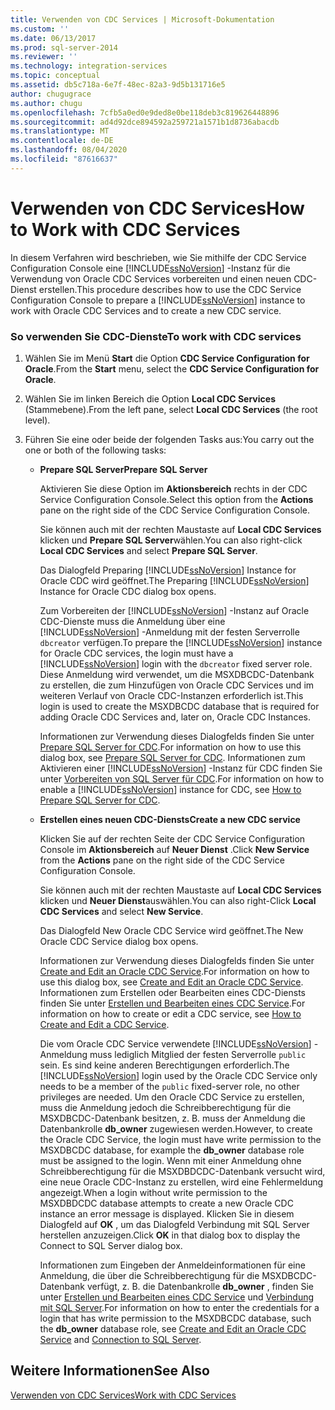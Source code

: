 ```yaml
---
title: Verwenden von CDC Services | Microsoft-Dokumentation
ms.custom: ''
ms.date: 06/13/2017
ms.prod: sql-server-2014
ms.reviewer: ''
ms.technology: integration-services
ms.topic: conceptual
ms.assetid: db5c718a-6e7f-48ec-82a3-9d5b131716e5
author: chugugrace
ms.author: chugu
ms.openlocfilehash: 7cfb5a0ed0e9ded8e0be118deb3c819626448896
ms.sourcegitcommit: ad4d92dce894592a259721a1571b1d8736abacdb
ms.translationtype: MT
ms.contentlocale: de-DE
ms.lasthandoff: 08/04/2020
ms.locfileid: "87616637"
---
```

# <a name="how-to-work-with-cdc-services"></a><span data-ttu-id="e96ba-102">Verwenden von CDC Services</span><span class="sxs-lookup"><span data-stu-id="e96ba-102">How to Work with CDC Services</span></span>
  <span data-ttu-id="e96ba-103">In diesem Verfahren wird beschrieben, wie Sie mithilfe der CDC Service Configuration Console eine [!INCLUDE[ssNoVersion](../../includes/ssnoversion-md.md)] -Instanz für die Verwendung von Oracle CDC Services vorbereiten und einen neuen CDC-Dienst erstellen.</span><span class="sxs-lookup"><span data-stu-id="e96ba-103">This procedure describes how to use the CDC Service Configuration Console to prepare a [!INCLUDE[ssNoVersion](../../includes/ssnoversion-md.md)] instance to work with Oracle CDC Services and to create a new CDC service.</span></span>  
  
### <a name="to-work-with-cdc-services"></a><span data-ttu-id="e96ba-104">So verwenden Sie CDC-Dienste</span><span class="sxs-lookup"><span data-stu-id="e96ba-104">To work with CDC services</span></span>  
  
1.  <span data-ttu-id="e96ba-105">Wählen Sie im Menü **Start** die Option **CDC Service Configuration for Oracle**.</span><span class="sxs-lookup"><span data-stu-id="e96ba-105">From the **Start** menu, select the **CDC Service Configuration for Oracle**.</span></span>  
  
2.  <span data-ttu-id="e96ba-106">Wählen Sie im linken Bereich die Option **Local CDC Services** (Stammebene).</span><span class="sxs-lookup"><span data-stu-id="e96ba-106">From the left pane, select **Local CDC Services** (the root level).</span></span>  
  
3.  <span data-ttu-id="e96ba-107">Führen Sie eine oder beide der folgenden Tasks aus:</span><span class="sxs-lookup"><span data-stu-id="e96ba-107">You carry out the one or both of the following tasks:</span></span>  
  
    -   <span data-ttu-id="e96ba-108">**Prepare SQL Server**</span><span class="sxs-lookup"><span data-stu-id="e96ba-108">**Prepare SQL Server**</span></span>  
  
         <span data-ttu-id="e96ba-109">Aktivieren Sie diese Option im **Aktionsbereich** rechts in der CDC Service Configuration Console.</span><span class="sxs-lookup"><span data-stu-id="e96ba-109">Select this option from the **Actions** pane on the right side of the CDC Service Configuration Console.</span></span>  
  
         <span data-ttu-id="e96ba-110">Sie können auch mit der rechten Maustaste auf **Local CDC Services** klicken und **Prepare SQL Server**wählen.</span><span class="sxs-lookup"><span data-stu-id="e96ba-110">You can also right-click **Local CDC Services** and select **Prepare SQL Server**.</span></span>  
  
         <span data-ttu-id="e96ba-111">Das Dialogfeld Preparing [!INCLUDE[ssNoVersion](../../includes/ssnoversion-md.md)] Instance for Oracle CDC wird geöffnet.</span><span class="sxs-lookup"><span data-stu-id="e96ba-111">The Preparing [!INCLUDE[ssNoVersion](../../includes/ssnoversion-md.md)] Instance for Oracle CDC dialog box opens.</span></span>  
  
         <span data-ttu-id="e96ba-112">Zum Vorbereiten der [!INCLUDE[ssNoVersion](../../includes/ssnoversion-md.md)] -Instanz auf Oracle CDC-Dienste muss die Anmeldung über eine [!INCLUDE[ssNoVersion](../../includes/ssnoversion-md.md)] -Anmeldung mit der festen Serverrolle `dbcreator` verfügen.</span><span class="sxs-lookup"><span data-stu-id="e96ba-112">To prepare the [!INCLUDE[ssNoVersion](../../includes/ssnoversion-md.md)] instance for Oracle CDC services, the login must have a [!INCLUDE[ssNoVersion](../../includes/ssnoversion-md.md)] login with the `dbcreator` fixed server role.</span></span> <span data-ttu-id="e96ba-113">Diese Anmeldung wird verwendet, um die MSXDBCDC-Datenbank zu erstellen, die zum Hinzufügen von Oracle CDC Services und im weiteren Verlauf von Oracle CDC-Instanzen erforderlich ist.</span><span class="sxs-lookup"><span data-stu-id="e96ba-113">This login is used to create the MSXDBCDC database that is required for adding Oracle CDC Services and, later on, Oracle CDC Instances.</span></span>  
  
         <span data-ttu-id="e96ba-114">Informationen zur Verwendung dieses Dialogfelds finden Sie unter [Prepare SQL Server for CDC](prepare-sql-server-for-cdc.md).</span><span class="sxs-lookup"><span data-stu-id="e96ba-114">For information on how to use this dialog box, see [Prepare SQL Server for CDC](prepare-sql-server-for-cdc.md).</span></span> <span data-ttu-id="e96ba-115">Informationen zum Aktivieren einer [!INCLUDE[ssNoVersion](../../includes/ssnoversion-md.md)] -Instanz für CDC finden Sie unter [Vorbereiten von SQL Server für CDC](how-to-prepare-sql-server-for-cdc.md).</span><span class="sxs-lookup"><span data-stu-id="e96ba-115">For information on how to enable a [!INCLUDE[ssNoVersion](../../includes/ssnoversion-md.md)] instance for CDC, see [How to Prepare SQL Server for CDC](how-to-prepare-sql-server-for-cdc.md).</span></span>  
  
    -   <span data-ttu-id="e96ba-116">**Erstellen eines neuen CDC-Diensts**</span><span class="sxs-lookup"><span data-stu-id="e96ba-116">**Create a new CDC service**</span></span>  
  
         <span data-ttu-id="e96ba-117">Klicken Sie auf der rechten Seite der CDC Service Configuration Console im **Aktionsbereich** auf **Neuer Dienst** .</span><span class="sxs-lookup"><span data-stu-id="e96ba-117">Click **New Service** from the **Actions** pane on the right side of the CDC Service Configuration Console.</span></span>  
  
         <span data-ttu-id="e96ba-118">Sie können auch mit der rechten Maustaste auf **Local CDC Services** klicken und **Neuer Dienst**auswählen.</span><span class="sxs-lookup"><span data-stu-id="e96ba-118">You can also right-Click **Local CDC Services** and select **New Service**.</span></span>  
  
         <span data-ttu-id="e96ba-119">Das Dialogfeld New Oracle CDC Service wird geöffnet.</span><span class="sxs-lookup"><span data-stu-id="e96ba-119">The New Oracle CDC Service dialog box opens.</span></span>  
  
         <span data-ttu-id="e96ba-120">Informationen zur Verwendung dieses Dialogfelds finden Sie unter [Create and Edit an Oracle CDC Service](create-and-edit-an-oracle-cdc-service.md).</span><span class="sxs-lookup"><span data-stu-id="e96ba-120">For information on how to use this dialog box, see [Create and Edit an Oracle CDC Service](create-and-edit-an-oracle-cdc-service.md).</span></span> <span data-ttu-id="e96ba-121">Informationen zum Erstellen oder Bearbeiten eines CDC-Diensts finden Sie unter [Erstellen und Bearbeiten eines CDC Service](how-to-create-and-edit-a-cdc-service.md).</span><span class="sxs-lookup"><span data-stu-id="e96ba-121">For information on how to create or edit a CDC service, see [How to Create and Edit a CDC Service](how-to-create-and-edit-a-cdc-service.md).</span></span>  
  
         <span data-ttu-id="e96ba-122">Die vom Oracle CDC Service verwendete [!INCLUDE[ssNoVersion](../../includes/ssnoversion-md.md)] -Anmeldung muss lediglich Mitglied der festen Serverrolle `public` sein. Es sind keine anderen Berechtigungen erforderlich.</span><span class="sxs-lookup"><span data-stu-id="e96ba-122">The [!INCLUDE[ssNoVersion](../../includes/ssnoversion-md.md)] login used by the Oracle CDC Service only needs to be a member of the `public` fixed-server role, no other privileges are needed.</span></span> <span data-ttu-id="e96ba-123">Um den Oracle CDC Service zu erstellen, muss die Anmeldung jedoch die Schreibberechtigung für die MSXDBCDC-Datenbank besitzen, z. B. muss der Anmeldung die Datenbankrolle **db_owner** zugewiesen werden.</span><span class="sxs-lookup"><span data-stu-id="e96ba-123">However, to create the Oracle CDC Service, the login must have write permission to the MSXDBCDC database, for example the **db_owner** database role must be assigned to the login.</span></span> <span data-ttu-id="e96ba-124">Wenn mit einer Anmeldung ohne Schreibberechtigung für die MSXDBDCDC-Datenbank versucht wird, eine neue Oracle CDC-Instanz zu erstellen, wird eine Fehlermeldung angezeigt.</span><span class="sxs-lookup"><span data-stu-id="e96ba-124">When a login without write permission to the MSXDBDCDC database attempts to create a new Oracle CDC instance an error message is displayed.</span></span> <span data-ttu-id="e96ba-125">Klicken Sie in diesem Dialogfeld auf **OK** , um das Dialogfeld Verbindung mit SQL Server herstellen anzuzeigen.</span><span class="sxs-lookup"><span data-stu-id="e96ba-125">Click **OK** in that dialog box to display the Connect to SQL Server dialog box.</span></span>  
  
         <span data-ttu-id="e96ba-126">Informationen zum Eingeben der Anmeldeinformationen für eine Anmeldung, die über die Schreibberechtigung für die MSXDBCDC-Datenbank verfügt, z. B. die Datenbankrolle **db_owner** , finden Sie unter [Erstellen und Bearbeiten eines CDC Service](create-and-edit-an-oracle-cdc-service.md) und [Verbindung mit SQL Server](connection-to-sql-server.md).</span><span class="sxs-lookup"><span data-stu-id="e96ba-126">For information on how to enter the credentials for a login that has write permission to the MSXDBCDC database, such the **db_owner** database role, see [Create and Edit an Oracle CDC Service](create-and-edit-an-oracle-cdc-service.md) and [Connection to SQL Server](connection-to-sql-server.md).</span></span>  
  
## <a name="see-also"></a><span data-ttu-id="e96ba-127">Weitere Informationen</span><span class="sxs-lookup"><span data-stu-id="e96ba-127">See Also</span></span>  
 [<span data-ttu-id="e96ba-128">Verwenden von CDC Services</span><span class="sxs-lookup"><span data-stu-id="e96ba-128">Work with CDC Services</span></span>](work-with-cdc-services.md)  
  
  
